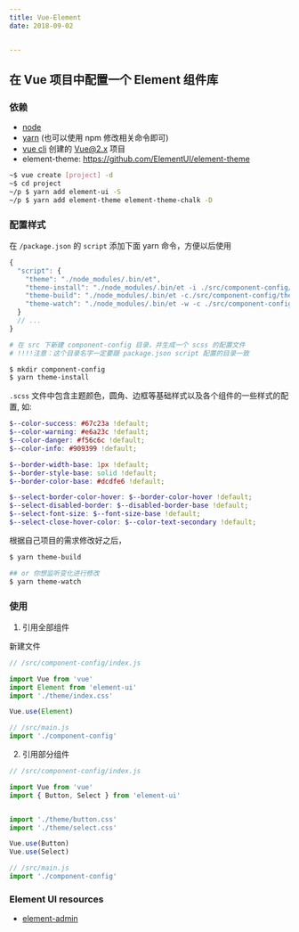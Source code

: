 ```yaml
---
title: Vue-Element
date: 2018-09-02


---
```


## 在 Vue 项目中配置一个 Element 组件库

### 依赖

- [node](https://nodejs.org/en/)
- [yarn](https://github.com/yarnpkg/yarn) (也可以使用 npm 修改相关命令即可)
- [vue cli](https://github.com/vuejs/vue-cli) 创建的 Vue@2.x 项目
- element-theme: <https://github.com/ElementUI/element-theme>

``` bash
~$ vue create [project] -d
~$ cd project
~/p $ yarn add element-ui -S
~/p $ yarn add element-theme element-theme-chalk -D
```


### 配置样式

在 `/package.json` 的 `script` 添加下面 yarn 命令，方便以后使用

``` js
{
  "script": {
    "theme": "./node_modules/.bin/et",
    "theme-install": "./node_modules/.bin/et -i ./src/component-config/theme-config.scss",
    "theme-build": "./node_modules/.bin/et -c./src/component-config/theme-config.scss -o./src/component-config/theme/",
    "theme-watch": "./node_modules/.bin/et -w -c ./src/component-config/theme-config.scss -o ./src/component-config/theme/"
  }
  // ...
}

```

``` bash
# 在 src 下新建 component-config 目录，并生成一个 scss 的配置文件
# !!!!注意：这个目录名字一定要跟 package.json script 配置的目录一致

$ mkdir component-config 
$ yarn theme-install

```

`.scss` 文件中包含主题颜色，圆角、边框等基础样式以及各个组件的一些样式的配置, 如:

``` scss
$--color-success: #67c23a !default;
$--color-warning: #e6a23c !default;
$--color-danger: #f56c6c !default;
$--color-info: #909399 !default;

$--border-width-base: 1px !default;
$--border-style-base: solid !default;
$--border-color-base: #dcdfe6 !default;

$--select-border-color-hover: $--border-color-hover !default;
$--select-disabled-border: $--disabled-border-base !default;
$--select-font-size: $--font-size-base !default;
$--select-close-hover-color: $--color-text-secondary !default;
```

根据自己项目的需求修改好之后，

``` bash
$ yarn theme-build

## or 你想监听变化进行修改
$ yarn theme-watch
```

### 使用

1. 引用全部组件

新建文件

``` js
// /src/component-config/index.js

import Vue from 'vue'
import Element from 'element-ui'
import './theme/index.css'

Vue.use(Element)
```

```js
// /src/main.js
import './component-config'
```

2. 引用部分组件

``` js
// /src/component-config/index.js

import Vue from 'vue'
import { Button, Select } from 'element-ui'


import './theme/button.css'
import './theme/select.css'

Vue.use(Button)
Vue.use(Select)

```

```js
// /src/main.js
import './component-config'
```


### Element UI resources

- [element-admin](https://github.com/umi-soft/element-admin)








